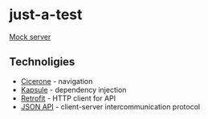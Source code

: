 # just-a-test

[Mock server](https://justtest11.docs.apiary.io/#)

## Technoligies

 - [Cicerone](https://github.com/terrakok/Cicerone) - navigation
 - [Kapsule](https://traversal.space/kapsule/) - dependency injection
 - [Retrofit](https://square.github.io/retrofit/) - HTTP client for API
 - [JSON API](https://jsonapi.org/) - client-server intercommunication protocol

<!--stackedit_data:
eyJoaXN0b3J5IjpbLTEzNzA4NzIwNzFdfQ==
-->